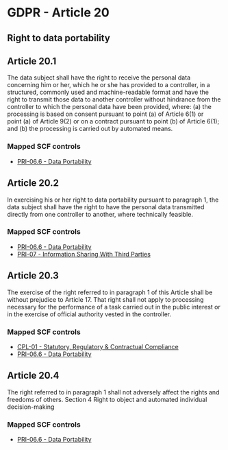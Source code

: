 # GDPR - Article 20
## Right to data portability

## Article 20.1
The data subject shall have the right to receive the personal data concerning him or her, which he or she has provided to a controller, in a structured, commonly used and machine-readable format and have the right to transmit those data to another controller without hindrance from the controller to which the personal data have been provided, where:
(a) the processing is based on consent pursuant to point (a)  of Article 6(1) or point (a)  of Article 9(2) or on a contract pursuant to point (b)  of Article 6(1); and
(b) the processing is carried out by automated means.

### Mapped SCF controls
- [PRI-06.6 - Data Portability](../scf/pri-066-dataportability.md)
## Article 20.2
In exercising his or her right to data portability pursuant to paragraph 1, the data subject shall have the right to have the personal data transmitted directly from one controller to another, where technically feasible.

### Mapped SCF controls
- [PRI-06.6 - Data Portability](../scf/pri-066-dataportability.md)
- [PRI-07 - Information Sharing With Third Parties](../scf/pri-07-informationsharingwiththirdparties.md)
## Article 20.3
The exercise of the right referred to in paragraph 1 of this Article shall be without prejudice to Article 17\. That right shall not apply to processing necessary for the performance of a task carried out in the public interest or in the exercise of official authority vested in the controller.

### Mapped SCF controls
- [CPL-01 - Statutory, Regulatory & Contractual Compliance](../scf/cpl-01-statutory,regulatory&contractualcompliance.md)
- [PRI-06.6 - Data Portability](../scf/pri-066-dataportability.md)
## Article 20.4
The right referred to in paragraph 1 shall not adversely affect the rights and freedoms of others.
<span class="expanded">Section 4
<span class="bold"><span class="expanded">Right to object and automated individual decision-making

### Mapped SCF controls
- [PRI-06.6 - Data Portability](../scf/pri-066-dataportability.md)